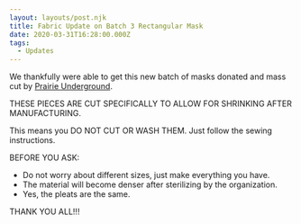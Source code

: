```yaml
---
layout: layouts/post.njk
title: Fabric Update on Batch 3 Rectangular Mask
date: 2020-03-31T16:28:00.000Z
tags:
  - Updates
---
```

We thankfully were able to get this new batch of masks donated and mass cut by [Prairie Underground](https://www.facebook.com/prairieunderground/).

THESE PIECES ARE CUT SPECIFICALLY TO ALLOW FOR SHRINKING AFTER MANUFACTURING.

This means you DO NOT CUT OR WASH THEM. Just follow the sewing instructions.

BEFORE YOU ASK:
* Do not worry about different sizes, just make everything you have.
* The material will become denser after sterilizing by the organization.
* Yes, the pleats are the same.

THANK YOU ALL!!!
